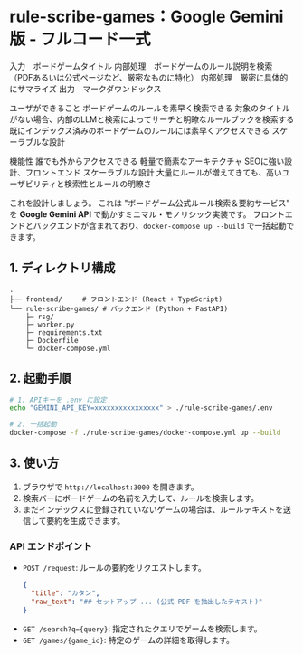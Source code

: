 # rule-scribe-games：Google Gemini 版 - フルコード一式

入力　ボードゲームタイトル
内部処理　ボードゲームのルール説明を検索（PDFあるいは公式ページなど、厳密なものに特化）
内部処理　厳密に具体的にサマライズ
出力　マークダウンドックス

ユーザができること
ボードゲームのルールを素早く検索できる
対象のタイトルがない場合、内部のLLMと検索によってサーチと明瞭なルールブックを検索する
既にインデックス済みのボードゲームのルールには素早くアクセスできる
スケーラブルな設計

機能性
誰でも外からアクセスできる
軽量で簡素なアーキテクチャ
SEOに強い設計、フロントエンド
スケーラブルな設計
大量にルールが増えてきても、高いユーザビリティと検索性とルールの明瞭さ


これを設計しましょう。
これは "ボードゲーム公式ルール検索＆要約サービス" を **Google Gemini API** で動かすミニマル・モノリシック実装です。
フロントエンドとバックエンドが含まれており、`docker-compose up --build` で一括起動できます。

## 1. ディレクトリ構成

```text
.
├── frontend/     # フロントエンド (React + TypeScript)
└── rule-scribe-games/ # バックエンド (Python + FastAPI)
    ├─ rsg/
    ├─ worker.py
    ├─ requirements.txt
    ├─ Dockerfile
    └─ docker-compose.yml
```

## 2. 起動手順

```bash
# 1. APIキーを .env に設定
echo "GEMINI_API_KEY=xxxxxxxxxxxxxxxx" > ./rule-scribe-games/.env

# 2. 一括起動
docker-compose -f ./rule-scribe-games/docker-compose.yml up --build
```

## 3. 使い方

1.  ブラウザで `http://localhost:3000` を開きます。
2.  検索バーにボードゲームの名前を入力して、ルールを検索します。
3.  まだインデックスに登録されていないゲームの場合は、ルールテキストを送信して要約を生成できます。

### API エンドポイント

*   `POST /request`: ルールの要約をリクエストします。
    ```json
    {
      "title": "カタン",
      "raw_text": "## セットアップ ... (公式 PDF を抽出したテキスト)"
    }
    ```
*   `GET /search?q={query}`: 指定されたクエリでゲームを検索します。
*   `GET /games/{game_id}`: 特定のゲームの詳細を取得します。
